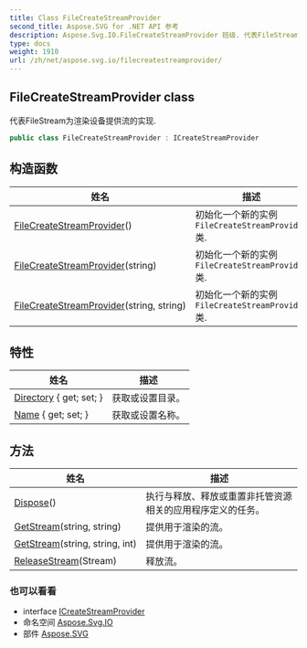 ```yaml
---
title: Class FileCreateStreamProvider
second_title: Aspose.SVG for .NET API 参考
description: Aspose.Svg.IO.FileCreateStreamProvider 班级. 代表FileStream为渲染设备提供流的实现.
type: docs
weight: 1910
url: /zh/net/aspose.svg.io/filecreatestreamprovider/
---
```

## FileCreateStreamProvider class

代表FileStream为渲染设备提供流的实现.

```csharp
public class FileCreateStreamProvider : ICreateStreamProvider
```

## 构造函数

| 姓名 | 描述 |
| --- | --- |
| [FileCreateStreamProvider](filecreatestreamprovider/#constructor)() | 初始化一个新的实例`FileCreateStreamProvider`类. |
| [FileCreateStreamProvider](filecreatestreamprovider/#constructor_1)(string) | 初始化一个新的实例`FileCreateStreamProvider`类. |
| [FileCreateStreamProvider](filecreatestreamprovider/#constructor_2)(string, string) | 初始化一个新的实例`FileCreateStreamProvider`类. |

## 特性

| 姓名 | 描述 |
| --- | --- |
| [Directory](../../aspose.svg.io/filecreatestreamprovider/directory/) { get; set; } | 获取或设置目录。 |
| [Name](../../aspose.svg.io/filecreatestreamprovider/name/) { get; set; } | 获取或设置名称。 |

## 方法

| 姓名 | 描述 |
| --- | --- |
| [Dispose](../../aspose.svg.io/filecreatestreamprovider/dispose/)() | 执行与释放、释放或重置非托管资源相关的应用程序定义的任务。 |
| [GetStream](../../aspose.svg.io/filecreatestreamprovider/getstream/#getstream)(string, string) | 提供用于渲染的流。 |
| [GetStream](../../aspose.svg.io/filecreatestreamprovider/getstream/#getstream_1)(string, string, int) | 提供用于渲染的流。 |
| [ReleaseStream](../../aspose.svg.io/filecreatestreamprovider/releasestream/)(Stream) | 释放流。 |

### 也可以看看

* interface [ICreateStreamProvider](../icreatestreamprovider/)
* 命名空间 [Aspose.Svg.IO](../../aspose.svg.io/)
* 部件 [Aspose.SVG](../../)


